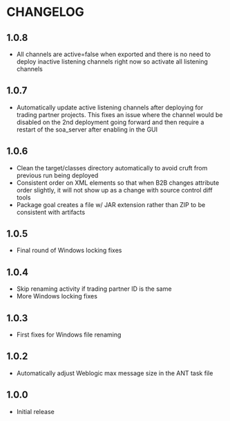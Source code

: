 # CHANGELOG

## 1.0.8
* All channels are active=false when exported and there is no need to deploy inactive listening channels right now so activate all listening channels

## 1.0.7
* Automatically update active listening channels after deploying for trading partner projects. This fixes an issue where the channel would be disabled on the 2nd deployment going forward and then require a restart of the soa_server after enabling in the GUI

## 1.0.6
* Clean the target/classes directory automatically to avoid cruft from previous run being deployed
* Consistent order on XML elements so that when B2B changes attribute order slightly, it will not show up as a change with source control diff tools
* Package goal creates a file w/ JAR extension rather than ZIP to be consistent with artifacts

## 1.0.5
* Final round of Windows locking fixes

## 1.0.4
* Skip renaming activity if trading partner ID is the same
* More Windows locking fixes

## 1.0.3
* First fixes for Windows file renaming

## 1.0.2
* Automatically adjust Weblogic max message size in the ANT task file

## 1.0.0
* Initial release